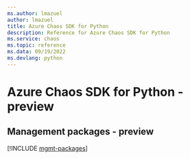 ```yaml
---
ms.author: lmazuel
author: lmazuel
title: Azure Chaos SDK for Python
description: Reference for Azure Chaos SDK for Python
ms.service: chaos
ms.topic: reference
ms.data: 09/19/2022
ms.devlang: python
---
```

# Azure Chaos SDK for Python - preview

## Management packages - preview
[!INCLUDE [mgmt-packages](chaos-mgmt-index.md)]